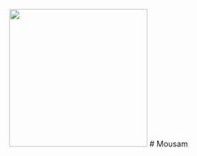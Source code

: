<img src="https://raw.githubusercontent.com/Raks-coder/Mousam/master/cloud.jpg" width="250">
# Mousam
